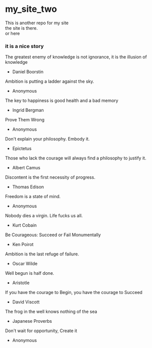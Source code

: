 # my_site_two
This is another repo for my site  
the site is there.  
or here

### it is a nice story

The greatest enemy of knowledge is not ignorance, it is the illusion of knowledge
- Daniel Boorstin 


Ambition is putting a ladder against the sky.
- Anonymous 


The key to happiness is good health and a bad memory
- Ingrid Bergman


Prove Them Wrong
- Anonymous 


Don't explain your philosophy. Embody it.
- Epictetus 

 Those who lack the courage will always find a philosophy to justify it.
- Albert Camus


Discontent is the first necessity of progress.
- Thomas Edison 

 Freedom is a state of mind.
- Anonymous

 Nobody dies a virgin. Life fucks us all.
- Kurt Cobain  

Be Courageous: Succeed or Fail Monumentally
- Ken Poirot 

Ambition is the last refuge of failure.
- Oscar Wilde 

Well begun is half done.
- Aristotle  

If you have the courage to Begin, you have the courage to Succeed
- David Viscott 

The frog in the well knows nothing of the sea
- Japanese Proverbs 

Don't wait for opportunity, Create it
- Anonymous
